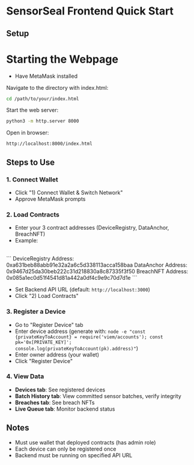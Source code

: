 # SensorSeal Frontend Quick Start

## Setup

# Starting the Webpage

- Have MetaMask installed

Navigate to the directory with index.html:
```bash
cd /path/to/your/index.html
```

Start the web server:
```bash
python3 -m http.server 8000
```

Open in browser:
```
http://localhost:8000/index.html
```
## Steps to Use

### 1. Connect Wallet
- Click "1) Connect Wallet & Switch Network"
- Approve MetaMask prompts

### 2. Load Contracts
- Enter your 3 contract addresses (DeviceRegistry, DataAnchor, BreachNFT)
- Example: 
<br>
```
DeviceRegistry Address: 0xa631beb88abb91e32a2a6c5d338113acca158baa
DataAnchor Address: 0x9467d25da30beb222c31d218830a8c87335f3f50
BreachNFT Address: 0x085a1ec0d51f4541d81a442a0df4c9e9c70d7d1e
```

- Set Backend API URL (default: `http://localhost:3000`)
- Click "2) Load Contracts"

### 3. Register a Device
- Go to "Register Device" tab
- Enter device address (generate with: `node -e "const {privateKeyToAccount} = require('viem/accounts'); const pk='0x[PRIVATE_KEY]'; console.log(privateKeyToAccount(pk).address)"`)
- Enter owner address (your wallet)
- Click "Register Device"

### 4. View Data
- **Devices tab**: See registered devices
- **Batch History tab**: View committed sensor batches, verify integrity
- **Breaches tab**: See breach NFTs
- **Live Queue tab**: Monitor backend status

## Notes
- Must use wallet that deployed contracts (has admin role)
- Each device can only be registered once
- Backend must be running on specified API URL
